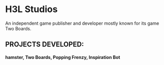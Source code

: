 # H3L Studios

An independent game publisher and developer mostly known for its game Two Boards.

## PROJECTS DEVELOPED:
#### hamster, Two Boards, Popping Frenzy, Inspiration Bot 

